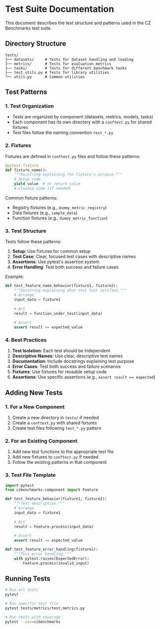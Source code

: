 # Test Suite Documentation

This document describes the test structure and patterns used in the CZ Benchmarks test suite.

## Directory Structure

```
tests/
├── datasets/     # Tests for dataset handling and loading
├── metrics/      # Tests for evaluation metrics
├── tasks/        # Tests for different benchmark tasks
├── test_utils.py # Tests for library utilities
└── utils.py      # Common utilities
```

## Test Patterns

### 1. Test Organization

- Tests are organized by component (datasets, metrics, models, tasks)
- Each component has its own directory with a `conftest.py` for shared fixtures
- Test files follow the naming convention `test_*.py`

### 2. Fixtures

Fixtures are defined in `conftest.py` files and follow these patterns:

```python
@pytest.fixture
def fixture_name():
    """Docstring explaining the fixture's purpose."""
    # Setup code
    yield value  # or return value
    # Cleanup code (if needed)
```

Common fixture patterns:
- Registry fixtures (e.g., `dummy_metric_registry`)
- Data fixtures (e.g., `sample_data`)
- Function fixtures (e.g., `dummy_metric_function`)

### 3. Test Structure

Tests follow these patterns:

1. **Setup**: Use fixtures for common setup
2. **Test Case**: Clear, focused test cases with descriptive names
3. **Assertions**: Use pytest's assertion system
4. **Error Handling**: Test both success and failure cases

Example:
```python
def test_feature_name_behavior(fixture1, fixture2):
    """Docstring explaining what this test verifies."""
    # Arrange
    input_data = fixture1
    
    # Act
    result = function_under_test(input_data)
    
    # Assert
    assert result == expected_value
```

### 4. Best Practices

1. **Test Isolation**: Each test should be independent
2. **Descriptive Names**: Use clear, descriptive test names
3. **Documentation**: Include docstrings explaining test purpose
4. **Error Cases**: Test both success and failure scenarios
5. **Fixtures**: Use fixtures for reusable setup code
6. **Assertions**: Use specific assertions (e.g., `assert result == expected`)

## Adding New Tests

### 1. For a New Component

1. Create a new directory in `tests/` if needed
2. Create a `conftest.py` with shared fixtures
3. Create test files following `test_*.py` pattern

### 2. For an Existing Component

1. Add new test functions to the appropriate test file
2. Add new fixtures to `conftest.py` if needed
3. Follow the existing patterns in that component

### 3. Test File Template

```python
import pytest
from czbenchmarks.component import Feature

def test_feature_behavior(fixture1, fixture2):
    """Test description."""
    # Arrange
    input_data = fixture1
    
    # Act
    result = Feature.process(input_data)
    
    # Assert
    assert result == expected_value

def test_feature_error_handling(fixture1):
    """Test error handling."""
    with pytest.raises(ExpectedError):
        Feature.process(invalid_input)
```

## Running Tests

```bash
# Run all tests
pytest

# Run specific test file
pytest tests/metrics/test_metrics.py

# Run tests with coverage
pytest --cov=czbenchmarks
```
